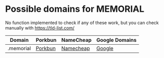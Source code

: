 # Possible domains for MEMORIAL

No function implemented to check if any of these work, but you can check manually with https://tld-list.com/

| Domain | Porkbun | NameCheap | Google Domains |
|---|---|---|---|
| .memorial | [Porkbun](https://porkbun.com/checkout/search?prb=e814663da1&tlds=&idnLanguage=&search=search&q=.memorial) | [Namecheap](https://www.namecheap.com/domains/registration/results/?domain=.memorial) | [Google](https://domains.google.com/registrar/search?searchTerm=.memorial) |
